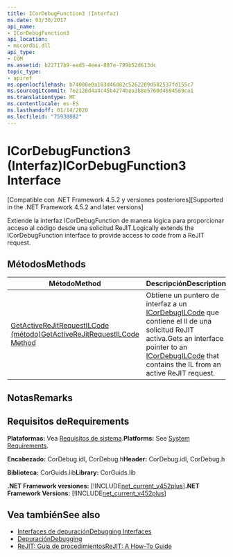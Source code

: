 ```yaml
---
title: ICorDebugFunction3 (Interfaz)
ms.date: 03/30/2017
api_name:
- ICorDebugFunction3
api_location:
- mscordbi.dll
api_type:
- COM
ms.assetid: b22717b9-ead5-4eea-887e-789b52d613dc
topic_type:
- apiref
ms.openlocfilehash: b74008e0a183d46d82c5262209d582537fd155c7
ms.sourcegitcommit: 7e2128d4a4c45b4274bea3b8e5760d4694569ca1
ms.translationtype: MT
ms.contentlocale: es-ES
ms.lasthandoff: 01/14/2020
ms.locfileid: "75938082"
---
```

# <a name="icordebugfunction3-interface"></a><span data-ttu-id="a3d8c-102">ICorDebugFunction3 (Interfaz)</span><span class="sxs-lookup"><span data-stu-id="a3d8c-102">ICorDebugFunction3 Interface</span></span>
<span data-ttu-id="a3d8c-103">[Compatible con .NET Framework 4.5.2 y versiones posteriores]</span><span class="sxs-lookup"><span data-stu-id="a3d8c-103">[Supported in the .NET Framework 4.5.2 and later versions]</span></span>  
  
 <span data-ttu-id="a3d8c-104">Extiende la interfaz ICorDebugFunction de manera lógica para proporcionar acceso al código desde una solicitud ReJIT.</span><span class="sxs-lookup"><span data-stu-id="a3d8c-104">Logically extends the ICorDebugFunction interface to provide access to code from a ReJIT request.</span></span>  
  
## <a name="methods"></a><span data-ttu-id="a3d8c-105">Métodos</span><span class="sxs-lookup"><span data-stu-id="a3d8c-105">Methods</span></span>  
  
|<span data-ttu-id="a3d8c-106">Método</span><span class="sxs-lookup"><span data-stu-id="a3d8c-106">Method</span></span>|<span data-ttu-id="a3d8c-107">Descripción</span><span class="sxs-lookup"><span data-stu-id="a3d8c-107">Description</span></span>|  
|------------|-----------------|  
|[<span data-ttu-id="a3d8c-108">GetActiveReJitRequestILCode (método)</span><span class="sxs-lookup"><span data-stu-id="a3d8c-108">GetActiveReJitRequestILCode Method</span></span>](../../../../docs/framework/unmanaged-api/debugging/icordebugfunction3-getactiverejitrequestilcode-method.md)|<span data-ttu-id="a3d8c-109">Obtiene un puntero de interfaz a un [ICorDebugILCode](../../../../docs/framework/unmanaged-api/debugging/icordebugilcode-interface.md) que contiene el Il de una solicitud ReJIT activa.</span><span class="sxs-lookup"><span data-stu-id="a3d8c-109">Gets an interface pointer to an [ICorDebugILCode](../../../../docs/framework/unmanaged-api/debugging/icordebugilcode-interface.md) that contains the IL from an active ReJIT request.</span></span>|  
  
## <a name="remarks"></a><span data-ttu-id="a3d8c-110">Notas</span><span class="sxs-lookup"><span data-stu-id="a3d8c-110">Remarks</span></span>  
  
## <a name="requirements"></a><span data-ttu-id="a3d8c-111">Requisitos de</span><span class="sxs-lookup"><span data-stu-id="a3d8c-111">Requirements</span></span>  
 <span data-ttu-id="a3d8c-112">**Plataformas:** Vea [Requisitos de sistema](../../../../docs/framework/get-started/system-requirements.md).</span><span class="sxs-lookup"><span data-stu-id="a3d8c-112">**Platforms:** See [System Requirements](../../../../docs/framework/get-started/system-requirements.md).</span></span>  
  
 <span data-ttu-id="a3d8c-113">**Encabezado:** CorDebug.idl, CorDebug.h</span><span class="sxs-lookup"><span data-stu-id="a3d8c-113">**Header:** CorDebug.idl, CorDebug.h</span></span>  
  
 <span data-ttu-id="a3d8c-114">**Biblioteca:** CorGuids.lib</span><span class="sxs-lookup"><span data-stu-id="a3d8c-114">**Library:** CorGuids.lib</span></span>  
  
 <span data-ttu-id="a3d8c-115">**.NET Framework versiones:** [!INCLUDE[net_current_v452plus](../../../../includes/net-current-v452plus-md.md)]</span><span class="sxs-lookup"><span data-stu-id="a3d8c-115">**.NET Framework Versions:** [!INCLUDE[net_current_v452plus](../../../../includes/net-current-v452plus-md.md)]</span></span>  
  
## <a name="see-also"></a><span data-ttu-id="a3d8c-116">Vea también</span><span class="sxs-lookup"><span data-stu-id="a3d8c-116">See also</span></span>

- [<span data-ttu-id="a3d8c-117">Interfaces de depuración</span><span class="sxs-lookup"><span data-stu-id="a3d8c-117">Debugging Interfaces</span></span>](../../../../docs/framework/unmanaged-api/debugging/debugging-interfaces.md)
- [<span data-ttu-id="a3d8c-118">Depuración</span><span class="sxs-lookup"><span data-stu-id="a3d8c-118">Debugging</span></span>](../../../../docs/framework/unmanaged-api/debugging/index.md)
- [<span data-ttu-id="a3d8c-119">ReJIT: Guía de procedimientos</span><span class="sxs-lookup"><span data-stu-id="a3d8c-119">ReJIT: A How-To Guide</span></span>](https://docs.microsoft.com/archive/blogs/davbr/rejit-a-how-to-guide)

